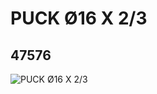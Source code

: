 # PUCK Ø16 X 2/3
## 47576
![PUCK Ø16 X 2/3](https://lc-www-live-s.legocdn.com/media/bricks/5/2/4217900.jpg)